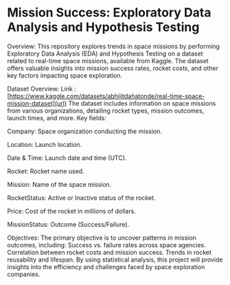 # Mission Success: Exploratory Data Analysis and Hypothesis Testing


Overview:
This repository explores trends in space missions by performing Exploratory Data Analysis (EDA) and Hypothesis Testing on a dataset related to real-time space missions, available from Kaggle. The dataset offers valuable insights into mission success rates, rocket costs, and other key factors impacting space exploration.

Dataset Overview:
Link : [https://www.kaggle.com/datasets/abhijitdahatonde/real-time-space-mission-dataset](url)
The dataset includes information on space missions from various organizations, detailing rocket types, mission outcomes, launch times, and more. Key fields:

Company: Space organization conducting the mission.

Location: Launch location.

Date & Time: Launch date and time (UTC).

Rocket: Rocket name used.

Mission: Name of the space mission.

RocketStatus: Active or Inactive status of the rocket.

Price: Cost of the rocket in millions of dollars.

MissionStatus: Outcome (Success/Failure).


Objectives:
The primary objective is to uncover patterns in mission outcomes, including:
Success vs. failure rates across space agencies.
Correlation between rocket costs and mission success.
Trends in rocket reusability and lifespan.
By using statistical analysis, this project will provide insights into the efficiency and challenges faced by space exploration companies.
